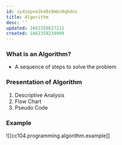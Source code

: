 ```yaml
---
id: zydzopve2k48s9mbn9qbdnz
title: Algorithm
desc: ''
updated: 1662358627211
created: 1662358234909
---
```


### What is an Algorithm?

- A sequence of steps to solve the problem

### Presentation of Algorithm

1. Descriptive Analysis
1. Flow Chart
1. Pseudo Code

### Example

![[cc104.programming.algorithm.example]]

